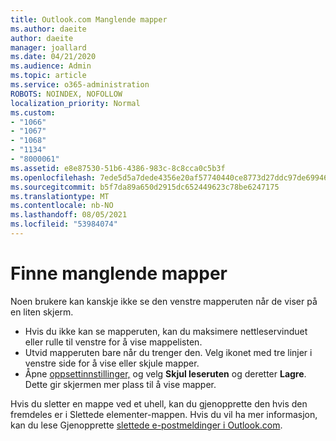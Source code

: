 ```yaml
---
title: Outlook.com Manglende mapper
ms.author: daeite
author: daeite
manager: joallard
ms.date: 04/21/2020
ms.audience: Admin
ms.topic: article
ms.service: o365-administration
ROBOTS: NOINDEX, NOFOLLOW
localization_priority: Normal
ms.custom:
- "1066"
- "1067"
- "1068"
- "1134"
- "8000061"
ms.assetid: e8e87530-51b6-4386-983c-8c8cca0c5b3f
ms.openlocfilehash: 7ede5d5a7dede4356e20af57740440ce8773d27ddc97de699466ad05c1c7a4bb
ms.sourcegitcommit: b5f7da89a650d2915dc652449623c78be6247175
ms.translationtype: MT
ms.contentlocale: nb-NO
ms.lasthandoff: 08/05/2021
ms.locfileid: "53984074"
---
```

# <a name="find-missing-folders"></a>Finne manglende mapper

Noen brukere kan kanskje ikke se den venstre mapperuten når de viser på en liten skjerm.

- Hvis du ikke kan se mapperuten, kan du maksimere nettleservinduet eller rulle til venstre for å vise mappelisten.
- Utvid mapperuten bare når du trenger den. Velg ikonet med tre linjer i venstre side for å vise eller skjule mapper.
- Åpne [oppsettinnstillinger,](https://outlook.live.com/mail/options/mail/layout) og velg **Skjul leseruten** og deretter **Lagre**. Dette gir skjermen mer plass til å vise mapper.

Hvis du sletter en mappe ved et uhell, kan du gjenopprette den hvis den fremdeles er i Slettede elementer-mappen. Hvis du vil ha mer informasjon, kan du lese Gjenopprette [slettede e-postmeldinger i Outlook.com](https://support.office.com/article/cf06ab1b-ae0b-418c-a4d9-4e895f83ed50).
